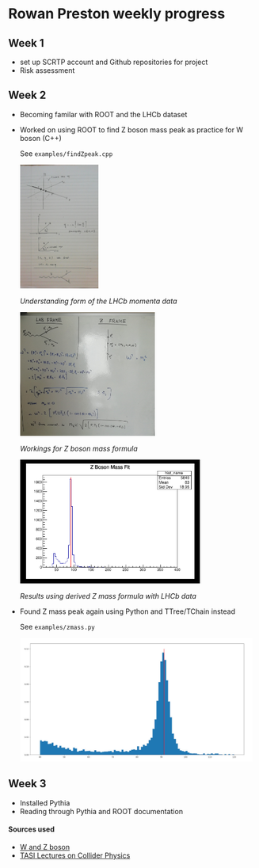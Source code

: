 # Rowan Preston weekly progress

## Week 1
 - set up SCRTP account and Github repositories for project
 - Risk assessment

## Week 2
 - Becoming familar with ROOT and the LHCb dataset
 - Worked on using ROOT to find Z boson mass peak as practice for W boson (C++)

    See `examples/findZpeak.cpp`

   <img src="./src/wk2-vars.jpg" height="250" />

   *Understanding form of the LHCb momenta data*

   <img src="./src/wk2-zboson.jpg" height="250" />

   *Workings for Z boson mass formula*

   <img src="./src/wk2-zfit.jpg" height="250" />

   *Results using derived Z mass formula with LHCb data*

- Found Z mass peak again using Python and TTree/TChain instead

    See `examples/zmass.py`

   <img src="./src/wk2-zfit2.jpg" height="250" />

## Week 3
 - Installed Pythia
 - Reading through Pythia and ROOT documentation

#### Sources used
 - [W and Z boson](https://indico.cern.ch/event/703646/contributions/2898022/attachments/1600968/2539871/W__Z_bosons.pdf)
 - [TASI Lectures on Collider Physics](https://arxiv.org/pdf/1709.04533.pdf)




